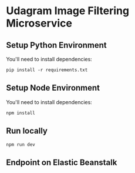 # Udagram Image Filtering Microservice


## Setup Python Environment


You'll need to install dependencies: 

```
pip install -r requirements.txt
```

## Setup Node Environment

You'll need to install dependencies: 

```
npm install
```

## Run locally

```
npm run dev
```

## Endpoint on Elastic Beanstalk

```

```